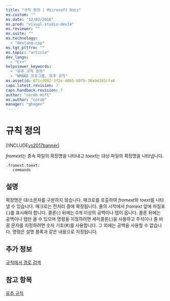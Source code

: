 ```yaml
---
title: "규칙 정의 | Microsoft Docs"
ms.custom: ""
ms.date: "12/03/2016"
ms.prod: "visual-studio-dev14"
ms.reviewer: ""
ms.suite: ""
ms.technology: 
  - "devlang-cpp"
ms.tgt_pltfrm: ""
ms.topic: "article"
dev_langs: 
  - "C++"
helpviewer_keywords: 
  - "유추 규칙 정의"
  - "NMAKE 프로그램, 유추 규칙"
ms.assetid: 071cd092-3f2e-4065-b0fb-36a9d393cfa8
caps.latest.revision: 7
caps.handback.revision: 7
author: "corob-msft"
ms.author: "corob"
manager: "ghogen"
---
```

# 규칙 정의
[!INCLUDE[vs2017banner](../assembler/inline/includes/vs2017banner.md)]

*fromext*는 종속 파일의 확장명을 나타내고 *toext*는 대상 파일의 확장명을 나타냅니다.  
  
```  
.fromext.toext:  
   commands  
```  
  
## 설명  
 확장명은 대\/소문자를 구분하지 않습니다.  매크로를 호출하여 *fromext*와 *toext*를 나타낼 수 있습니다. 매크로는 전처리 중에 확장됩니다.  줄의 시작에서 *fromext* 앞에 마침표\(.\)를 표시해야 합니다.  콜론\(:\) 뒤에는 0개 이상의 공백이나 탭이 옵니다.  콜론 뒤에는 공백이나 탭만 올 수 있으며 명령을 지정하려면 세미콜론\(;\)을 사용하고 주석이나 줄 바꿈 문자를 지정하려면 숫자 기호\(\#\)를 사용합니다.  그 외에는 공백을 사용할 수 없습니다.  명령은 설명 블록과 같은 내용으로 지정됩니다.  
  
## 추가 정보  
 [규칙에서 경로 검색](../build/search-paths-in-rules.md)  
  
## 참고 항목  
 [유추 규칙](../build/inference-rules.md)